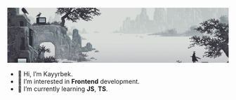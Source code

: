 ![Profile header image](./github-header-image.png)

- 👋 Hi, I’m Kayyrbek.
- 👀 I’m interested in **Frontend** development.
- 🌱 I’m currently learning **JS**, **TS**.

<!---
kayyrbeks/kayyrbeks is a ✨ special ✨ repository because its `README.md` (this file) appears on your GitHub profile.
You can click the Preview link to take a look at your changes.
--->
